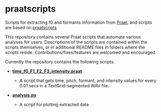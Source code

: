 # praatscripts
Scripts for extracting f0 and formants information from [Praat](http://www.fon.hum.uva.nl/praat/), and scripts are based on [praatscripts](https://github.com/lingdoc/praatscripts.git)


This repository contains several Praat scripts that automate various analyses for users. Descriptions of the scripts are contained within the scripts themselves, or in additional README files in folders where the scripts reside. Contributions/fixes/features are welcomed and encouraged.

Currently the repository contains the following scripts:

- [**time_f0_F1_F2_F3_intensity.praat**](https://github.com/kazzyabe/praatscripts/tree/master/Extract_formant_data)
  - A script that gets time, pitch, formant, and intensity values for every 0.01 secs in a TextGrid-segmented WAV file.

- [**analysis.py**](https://github.com/kazzyabe/praatscripts/tree/master/Extract_formant_data)
  - A script for plotting extracted data